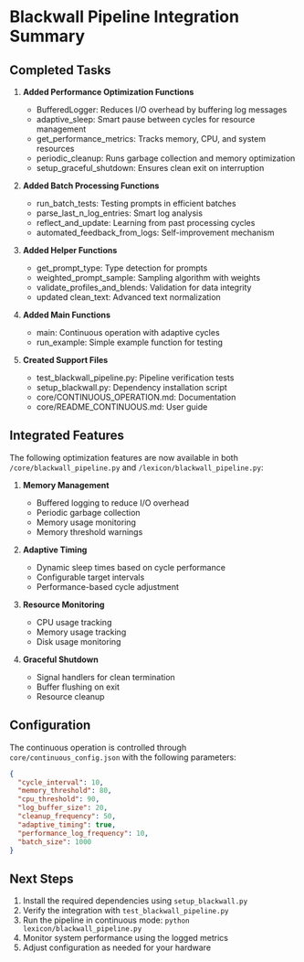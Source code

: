 # Blackwall Pipeline Integration Summary

## Completed Tasks

1. **Added Performance Optimization Functions**
   - BufferedLogger: Reduces I/O overhead by buffering log messages
   - adaptive_sleep: Smart pause between cycles for resource management
   - get_performance_metrics: Tracks memory, CPU, and system resources
   - periodic_cleanup: Runs garbage collection and memory optimization
   - setup_graceful_shutdown: Ensures clean exit on interruption

2. **Added Batch Processing Functions**
   - run_batch_tests: Testing prompts in efficient batches
   - parse_last_n_log_entries: Smart log analysis
   - reflect_and_update: Learning from past processing cycles
   - automated_feedback_from_logs: Self-improvement mechanism

3. **Added Helper Functions**
   - get_prompt_type: Type detection for prompts
   - weighted_prompt_sample: Sampling algorithm with weights
   - validate_profiles_and_blends: Validation for data integrity
   - updated clean_text: Advanced text normalization

4. **Added Main Functions**
   - main: Continuous operation with adaptive cycles
   - run_example: Simple example function for testing

5. **Created Support Files**
   - test_blackwall_pipeline.py: Pipeline verification tests
   - setup_blackwall.py: Dependency installation script
   - core/CONTINUOUS_OPERATION.md: Documentation
   - core/README_CONTINUOUS.md: User guide

## Integrated Features

The following optimization features are now available in both `/core/blackwall_pipeline.py` and `/lexicon/blackwall_pipeline.py`:

1. **Memory Management**
   - Buffered logging to reduce I/O overhead
   - Periodic garbage collection
   - Memory usage monitoring
   - Memory threshold warnings

2. **Adaptive Timing**
   - Dynamic sleep times based on cycle performance
   - Configurable target intervals
   - Performance-based cycle adjustment

3. **Resource Monitoring**
   - CPU usage tracking
   - Memory usage tracking
   - Disk usage monitoring

4. **Graceful Shutdown**
   - Signal handlers for clean termination
   - Buffer flushing on exit
   - Resource cleanup

## Configuration

The continuous operation is controlled through `core/continuous_config.json` with the following parameters:

```json
{
  "cycle_interval": 10,
  "memory_threshold": 80,
  "cpu_threshold": 90,
  "log_buffer_size": 20,
  "cleanup_frequency": 50,
  "adaptive_timing": true,
  "performance_log_frequency": 10,
  "batch_size": 1000
}
```

## Next Steps

1. Install the required dependencies using `setup_blackwall.py`
2. Verify the integration with `test_blackwall_pipeline.py`
3. Run the pipeline in continuous mode: `python lexicon/blackwall_pipeline.py`
4. Monitor system performance using the logged metrics
5. Adjust configuration as needed for your hardware

